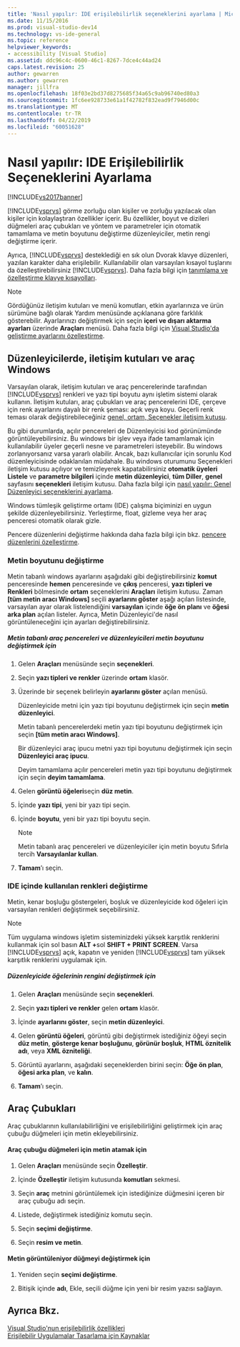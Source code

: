 ```yaml
---
title: 'Nasıl yapılır: IDE erişilebilirlik seçeneklerini ayarlama | Microsoft Docs'
ms.date: 11/15/2016
ms.prod: visual-studio-dev14
ms.technology: vs-ide-general
ms.topic: reference
helpviewer_keywords:
- accessibility [Visual Studio]
ms.assetid: ddc96c4c-0600-46c1-8267-7dce4c44ad24
caps.latest.revision: 25
author: gewarren
ms.author: gewarren
manager: jillfra
ms.openlocfilehash: 18f03e2bd37d8275685f34a65c9ab96740ed80a3
ms.sourcegitcommit: 1fc6ee928733e61a1f42782f832ead9f7946d00c
ms.translationtype: MT
ms.contentlocale: tr-TR
ms.lasthandoff: 04/22/2019
ms.locfileid: "60051628"
---
```

# <a name="how-to-set-ide-accessibility-options"></a>Nasıl yapılır: IDE Erişilebilirlik Seçeneklerini Ayarlama
[!INCLUDE[vs2017banner](../../includes/vs2017banner.md)]

[!INCLUDE[vsprvs](../../includes/vsprvs-md.md)] görme zorluğu olan kişiler ve zorluğu yazılacak olan kişiler için kolaylaştıran özellikler içerir. Bu özellikler, boyut ve dizileri düğmeleri araç çubukları ve yöntem ve parametreler için otomatik tamamlama ve metin boyutunu değiştirme düzenleyiciler, metin rengi değiştirme içerir.  
  
 Ayrıca, [!INCLUDE[vsprvs](../../includes/vsprvs-md.md)] desteklediği en sık olun Dvorak klavye düzenleri, yazılan karakter daha erişilebilir. Kullanılabilir olan varsayılan kısayol tuşlarını da özelleştirebilirsiniz [!INCLUDE[vsprvs](../../includes/vsprvs-md.md)]. Daha fazla bilgi için [tanımlama ve özelleştirme klavye kısayolları](../../ide/identifying-and-customizing-keyboard-shortcuts-in-visual-studio.md).  
  
> [!NOTE]
>  Gördüğünüz iletişim kutuları ve menü komutları, etkin ayarlarınıza ve ürün sürümüne bağlı olarak Yardım menüsünde açıklanana göre farklılık gösterebilir. Ayarlarınızı değiştirmek için seçin **içeri ve dışarı aktarma ayarları** üzerinde **Araçları** menüsü. Daha fazla bilgi için [Visual Studio'da geliştirme ayarlarını özelleştirme](http://msdn.microsoft.com/22c4debb-4e31-47a8-8f19-16f328d7dcd3).  
  
## <a name="editors-dialogs-and-tool-windows"></a>Düzenleyicilerde, iletişim kutuları ve araç Windows  
 Varsayılan olarak, iletişim kutuları ve araç pencerelerinde tarafından [!INCLUDE[vsprvs](../../includes/vsprvs-md.md)] renkleri ve yazı tipi boyutu aynı işletim sistemi olarak kullanın. İletişim kutuları, araç çubukları ve araç pencerelerini IDE, çerçeve için renk ayarlarını dayalı bir renk şeması: açık veya koyu. Geçerli renk teması olarak değiştirebileceğiniz [genel, ortam, Seçenekler iletişim kutusu](../../ide/reference/general-environment-options-dialog-box.md).  
  
 Bu gibi durumlarda, açılır pencereleri de Düzenleyicisi kod görünümünde görüntüleyebilirsiniz. Bu windows bir işlev veya ifade tamamlamak için kullanılabilir üyeler geçerli nesne ve parametreleri isteyebilir. Bu windows zorlanıyorsanız varsa yararlı olabilir. Ancak, bazı kullanıcılar için sorunlu Kod düzenleyicisinde odaklanılan müdahale. Bu windows oturumunu Seçenekleri iletişim kutusu açılıyor ve temizleyerek kapatabilirsiniz **otomatik üyeleri Listele** ve **parametre bilgileri** içinde **metin düzenleyici**, **tüm Diller**, **genel** sayfasını **seçenekleri** iletişim kutusu. Daha fazla bilgi için [nasıl yapılır: Genel Düzenleyici seçeneklerini ayarlama](http://msdn.microsoft.com/704e4a7b-2162-4bed-8a47-f4f6ffec98c2).  
  
 Windows tümleşik geliştirme ortamı (IDE) çalışma biçiminizi en uygun şekilde düzenleyebilirsiniz. Yerleştirme, float, gizleme veya her araç penceresi otomatik olarak gizle.  
  
 Pencere düzenlerini değiştirme hakkında daha fazla bilgi için bkz. [pencere düzenlerini özelleştirme](../../ide/customizing-window-layouts-in-visual-studio.md).  
  
### <a name="changing-the-size-of-text"></a>Metin boyutunu değiştirme  
 Metin tabanlı windows ayarlarını aşağıdaki gibi değiştirebilirsiniz **komut** penceresinde **hemen** penceresinde ve **çıkış** penceresi, **yazı tipleri ve Renkleri** bölmesinde **ortam** seçeneklerini **Araçları** iletişim kutusu. Zaman **[tüm metin aracı Windows]** seçili **ayarlarını göster** aşağı açılan listesinde, varsayılan ayar olarak listelendiğini **varsayılan** içinde **öğe ön planı**  ve **öğesi arka plan** açılan listeler. Ayrıca, Metin Düzenleyici'de nasıl görüntüleneceğini için ayarları değiştirebilirsiniz.  
  
##### <a name="to-change-the-size-of-text-in-text-based-tool-windows-and-editors"></a>Metin tabanlı araç pencereleri ve düzenleyicileri metin boyutunu değiştirmek için  
  
1. Gelen **Araçları** menüsünde seçin **seçenekleri**.  
  
2. Seçin **yazı tipleri ve renkler** üzerinde **ortam** klasör.  
  
3. Üzerinde bir seçenek belirleyin **ayarlarını göster** açılan menüsü.  
  
     Düzenleyicide metni için yazı tipi boyutunu değiştirmek için seçin **metin düzenleyici**.  
  
     Metin tabanlı pencerelerdeki metin yazı tipi boyutunu değiştirmek için seçin **[tüm metin aracı Windows]**.  
  
     Bir düzenleyici araç ipucu metni yazı tipi boyutunu değiştirmek için seçin **Düzenleyici araç ipucu**.  
  
     Deyim tamamlama açılır pencereleri metin yazı tipi boyutunu değiştirmek için seçin **deyim tamamlama**.  
  
4. Gelen **görüntü öğeleri**seçin **düz metin**.  
  
5. İçinde **yazı tipi**, yeni bir yazı tipi seçin.  
  
6. İçinde **boyutu**, yeni bir yazı tipi boyutu seçin.  
  
    > [!NOTE]
    >  Metin tabanlı araç pencereleri ve düzenleyiciler için metin boyutu Sıfırla tercih **Varsayılanlar kullan**.  
  
7. **Tamam**’ı seçin.  
  
### <a name="changing-the-colors-used-in-the-ide"></a>IDE içinde kullanılan renkleri değiştirme  
 Metin, kenar boşluğu göstergeleri, boşluk ve düzenleyicide kod öğeleri için varsayılan renkleri değiştirmek seçebilirsiniz.  
  
> [!NOTE]
>  Tüm uygulama windows işletim sisteminizdeki yüksek karşıtlık renklerini kullanmak için sol basın <strong>ALT +</strong>sol **SHIFT + PRINT SCREEN**. Varsa [!INCLUDE[vsprvs](../../includes/vsprvs-md.md)] açık, kapatın ve yeniden [!INCLUDE[vsprvs](../../includes/vsprvs-md.md)] tam yüksek karşıtlık renklerini uygulamak için.  
  
##### <a name="to-change-the-color-of-items-in-the-editor"></a>Düzenleyicide öğelerinin rengini değiştirmek için  
  
1. Gelen **Araçları** menüsünde seçin **seçenekleri**.  
  
2. Seçin **yazı tipleri ve renkler** gelen **ortam** klasör.  
  
3. İçinde **ayarlarını göster**, seçin **metin düzenleyici**.  
  
4. Gelen **görüntü öğeleri**, görüntü gibi değiştirmek istediğiniz öğeyi seçin **düz metin**, **gösterge kenar boşluğunu**, **görünür boşluk**, **HTML öznitelik adı**, veya **XML özniteliği**.  
  
5. Görüntü ayarlarını, aşağıdaki seçeneklerden birini seçin: **Öğe ön plan**, **öğesi arka plan**, ve **kalın**.  
  
6. **Tamam**’ı seçin.  
  
## <a name="toolbars"></a>Araç Çubukları  
 Araç çubuklarının kullanılabilirliğini ve erişilebilirliğini geliştirmek için araç çubuğu düğmeleri için metin ekleyebilirsiniz.  
  
#### <a name="to-assign-text-to-toolbar-buttons"></a>Araç çubuğu düğmeleri için metin atamak için  
  
1. Gelen **Araçları** menüsünde seçin **Özelleştir**.  
  
2. İçinde **Özelleştir** iletişim kutusunda **komutları** sekmesi.  
  
3. Seçin **araç** metnini görüntülemek için istediğinize düğmesini içeren bir araç çubuğu adı seçin.  
  
4. Listede, değiştirmek istediğiniz komutu seçin.  
  
5. Seçin **seçimi değiştirme**.  
  
6. Seçin **resim ve metin**.  
  
#### <a name="to-modify-the-buttons-displayed-text"></a>Metin görüntüleniyor düğmeyi değiştirmek için  
  
1. Yeniden seçin **seçimi değiştirme**.  
  
2. Bitişik içinde **adı**, Ekle, seçili düğme için yeni bir resim yazısı sağlayın.  
  
## <a name="see-also"></a>Ayrıca Bkz.  
 [Visual Studio'nun erişilebilirlik özellikleri](../../ide/reference/accessibility-features-of-visual-studio.md)   
 [Erişilebilir Uygulamalar Tasarlama için Kaynaklar](../../ide/reference/resources-for-designing-accessible-applications.md)
